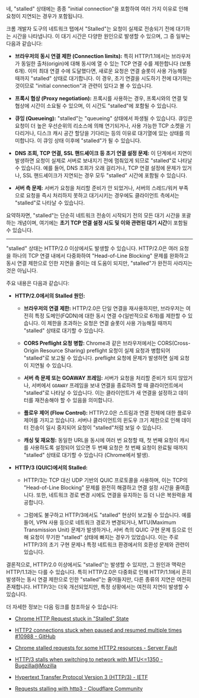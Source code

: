 네, "stalled" 상태에는 종종 "initial connection"을 포함하여 여러 가지 이유로 인해 요청이 지연되는 경우가 포함됩니다.

크롬 개발자 도구의 네트워크 탭에서 "Stalled"는 요청이 실제로 전송되기 전에 대기하는 시간을 나타냅니다. 이 대기 시간은 다양한 원인으로 발생할 수 있으며, 그 중 일부는 다음과 같습니다:

- **브라우저의 동시 연결 제한 (Connection limits):** 특히 HTTP/1.1에서는 브라우저가 동일한 출처(origin)에 대해 동시에 열 수 있는 TCP 연결 수를 제한합니다 (보통 6개). 이미 최대 연결 수에 도달했다면, 새로운 요청은 연결 슬롯이 사용 가능해질 때까지 "stalled" 상태로 대기합니다. 이 경우, 초기 연결을 시도하기 전에 대기하는 것이므로 "initial connection"과 관련이 있다고 볼 수 있습니다.
    
- **프록시 협상 (Proxy negotiation):** 프록시를 사용하는 경우, 프록시와의 연결 및 협상에 시간이 소요될 수 있으며, 이 시간도 "stalled"에 포함될 수 있습니다.
    
- **큐잉 (Queueing):** "stalled"는 "queueing" 상태에서 파생될 수 있습니다. 큐잉은 요청이 더 높은 우선순위의 리소스에 의해 연기되거나, 사용 가능한 TCP 소켓을 기다리거나, 디스크 캐시 공간 할당을 기다리는 등의 이유로 대기열에 있는 상태를 의미합니다. 이 큐잉 상태 이후에 "stalled"가 될 수 있습니다.
    
- **DNS 조회, TCP 연결, SSL 핸드셰이크 등 초기 연결 설정 문제:** 이 단계에서 지연이 발생하면 요청이 실제로 서버로 보내지기 전에 멈춰있게 되므로 "stalled"로 나타날 수 있습니다. 예를 들어, DNS 조회가 오래 걸리거나, TCP 연결 설정에 문제가 있거나, SSL 핸드셰이크가 지연되는 경우 모두 "stalled" 시간에 포함될 수 있습니다.
    
- **서버 측 문제:** 서버가 요청을 처리할 준비가 안 되었거나, 서버의 스레드/워커 부족으로 요청을 즉시 처리하지 못하고 대기시키는 경우에도 클라이언트 측에서는 "stalled"로 나타날 수 있습니다.
    

요약하자면, "stalled"는 단순히 네트워크 전송이 시작되기 전의 모든 대기 시간을 포괄하는 개념이며, 여기에는 **초기 TCP 연결 설정 시도 및 이와 관련된 대기 시간**이 포함될 수 있습니다.


---
"stalled" 상태는 HTTP/2.0 이상에서도 발생할 수 있습니다. HTTP/2.0은 여러 요청을 하나의 TCP 연결 내에서 다중화하여 "Head-of-Line Blocking" 문제를 완화하고 동시 연결 제한으로 인한 지연을 줄이는 데 도움이 되지만, "stalled"가 완전히 사라지는 것은 아닙니다.

주요 내용은 다음과 같습니다:

- **HTTP/2.0에서의 Stalled 원인:**
    
    - **브라우저의 연결 제한:** HTTP/2.0은 단일 연결을 재사용하지만, 브라우저는 여전히 특정 도메인(FQDN)에 대한 동시 연결 수(일반적으로 6개)를 제한할 수 있습니다. 이 제한을 초과하는 요청은 연결 슬롯이 사용 가능해질 때까지 "stalled" 상태로 대기할 수 있습니다.
        
    - **CORS Preflight 요청 병합:** Chrome과 같은 브라우저에서는 CORS(Cross-Origin Resource Sharing) preflight 요청이 실제 요청과 병합되어 "stalled"로 보고될 수 있습니다. preflight 요청에 문제가 발생하면 실제 요청이 지연될 수 있습니다.
        
    - **서버 측 문제 또는 GOAWAY 프레임:** 서버가 요청을 처리할 준비가 되지 않았거나, 서버에서 `GOAWAY` 프레임을 보내 연결을 종료하려 할 때 클라이언트에서 "stalled"로 나타날 수 있습니다. 이는 클라이언트가 새 연결을 설정하고 데이터를 재전송해야 할 수 있음을 의미합니다.
        
    - **플로우 제어 (Flow Control):** HTTP/2.0은 스트림과 연결 전체에 대한 플로우 제어를 가지고 있습니다. 서버나 클라이언트의 윈도우 크기 제한으로 인해 데이터 전송이 일시 중지되어 요청이 "stalled"처럼 보일 수 있습니다.
        
    - **캐싱 및 재요청:** 동일한 URL을 동시에 여러 번 요청할 때, 첫 번째 요청이 캐시를 사용하도록 설정되어 있으면 두 번째 요청은 첫 번째 요청이 완료될 때까지 "stalled" 상태로 대기할 수 있습니다 (Chrome에서 발생).
        
- **HTTP/3 (QUIC)에서의 Stalled:**
    
    - HTTP/3는 TCP 대신 UDP 기반의 QUIC 프로토콜을 사용하며, 이는 TCP의 "Head-of-Line Blocking" 문제를 완전히 해결하고 연결 설정 시간을 줄여줍니다. 또한, 네트워크 경로 변경 시에도 연결을 유지하는 등 더 나은 복원력을 제공합니다.
        
    - 그럼에도 불구하고 HTTP/3에서도 "stalled" 현상이 보고될 수 있습니다. 예를 들어, VPN 사용 등으로 네트워크 경로가 변경되거나, MTU(Maximum Transmission Unit) 문제가 발생하거나, 서버 측의 QUIC 구현 문제 등으로 인해 요청이 무기한 "stalled" 상태에 빠지는 경우가 있었습니다. 이는 주로 HTTP/3의 초기 구현 문제나 특정 네트워크 환경에서의 호환성 문제와 관련이 있습니다.
        

결론적으로, HTTP/2.0 이상에서도 "stalled"는 발생할 수 있지만, 그 원인과 맥락은 HTTP/1.1과는 다를 수 있습니다. 특히 HTTP/2.0은 다중화로 인해 HTTP/1.1에서 흔히 발생하는 동시 연결 제한으로 인한 "stalled"는 줄어들지만, 다른 종류의 지연은 여전히 존재합니다. HTTP/3는 더욱 개선되었지만, 특정 상황에서는 여전히 지연이 발생할 수 있습니다.

더 자세한 정보는 다음 링크를 참조하실 수 있습니다:

- [Chrome HTTP Request stuck in "Stalled" State](https://xangelo.ca/posts/chrome-http-request-stuck-in-a-stalled-state/)
    
- [HTTP2 connections stuck when paused and resumed multiple times #10988 - GitHub](https://github.com/curl/curl/issues/10988)
    
- [Chrome stalled requests for some HTTP2 resources - Server Fault](https://serverfault.com/questions/852021/chrome-stalled-requests-for-some-http2-resources)
    
- [HTTP/3 stalls when switching to network with MTU<=1350 - Bugzilla@Mozilla](https://bugzilla.mozilla.org/show_bug.cgi?id=1734110)
    
- [Hypertext Transfer Protocol Version 3 (HTTP/3) - IETF](https://www.ietf.org/archive/id/draft-ietf-quic-http-34.html)
    
- [Requests stalling with http3 - Cloudflare Community](https://community.cloudflare.com/t/requests-stalling-with-http3/742568)